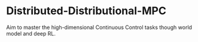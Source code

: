 # Distributed-Distributional-MPC
Aim to master the high-dimensional Continuous Control tasks though world model and deep RL.
